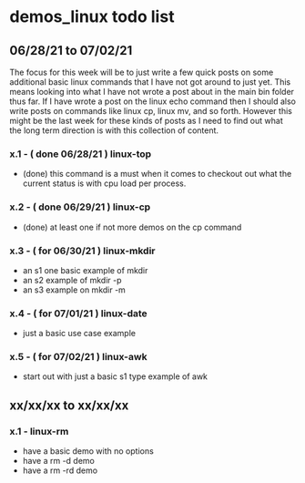 # demos_linux todo list

## 06/28/21 to 07/02/21

The focus for this week will be to just write a few quick posts on some additional basic linux commands that I have not got around to just yet. This means looking into what I have not wrote a post about in the main bin folder thus far. If I have wrote a post on the linux echo command then I should also write posts on commands like linux cp, linux mv, and so forth. However this might be the last week for these kinds of posts as I need to find out what the long term direction is with this collection of content.

### x.1 - ( done 06/28/21 ) linux-top
* (done) this command is a must when it comes to checkout out what the current status is with cpu load per process.

### x.2 - ( done 06/29/21 ) linux-cp
* (done) at least one if not more demos on the cp command

### x.3 - ( for 06/30/21 ) linux-mkdir
* an s1 one basic example of mkdir
* an s2 example of mkdir -p
* an s3 example on mkdir -m

### x.4 - ( for 07/01/21 ) linux-date
* just a basic use case example

### x.5 - ( for 07/02/21 ) linux-awk
* start out with just a basic s1 type example of awk


## xx/xx/xx to xx/xx/xx

### x.1 - linux-rm
* have a basic demo with no options
* have a rm -d demo
* have a rm -rd demo

